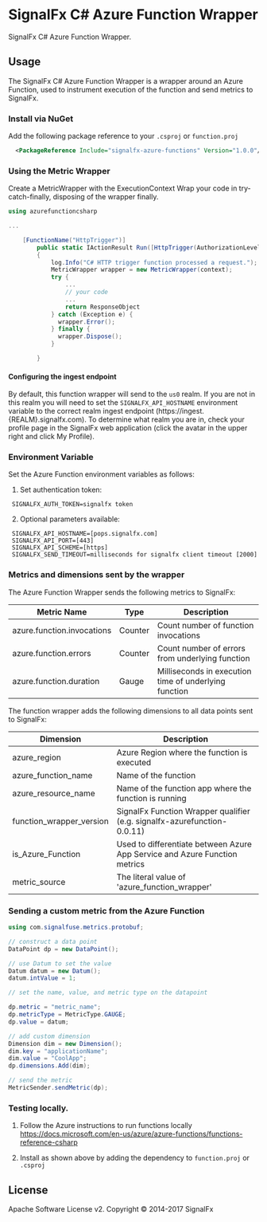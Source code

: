 # SignalFx C# Azure Function Wrapper

SignalFx C# Azure Function Wrapper.

## Usage

The SignalFx C# Azure Function Wrapper is a wrapper around an Azure Function, used to instrument execution of the function and send metrics to SignalFx.

### Install via NuGet
Add the following package reference to your `.csproj` or `function.proj`
```xml
  <PackageReference Include="signalfx-azure-functions" Version="1.0.0"/>
```


### Using the Metric Wrapper

Create a MetricWrapper with the ExecutionContext
Wrap your code in try-catch-finally, disposing of the wrapper finally.
```cs
using azurefunctioncsharp

...

    [FunctionName("HttpTrigger")]
		public static IActionResult Run([HttpTrigger(AuthorizationLevel.Function, "get", "post", Route = null)]HttpRequest req, TraceWriter log, ExecutionContext context)
        {
            log.Info("C# HTTP trigger function processed a request.");
            MetricWrapper wrapper = new MetricWrapper(context);
            try { 
                ...
                // your code
                ...
                return ResponseObject
            } catch (Exception e) {
              wrapper.Error();
            } finally {
              wrapper.Dispose();
            }

        }
```

#### Configuring the ingest endpoint

By default, this function wrapper will send to the `us0` realm. If you are
not in this realm you will need to set the `SIGNALFX_API_HOSTNAME` environment
variable to the correct realm ingest endpoint (https://ingest.{REALM}.signalfx.com).
To determine what realm you are in, check your profile page in the SignalFx
web application (click the avatar in the upper right and click My Profile).

### Environment Variable
Set the Azure Function environment variables as follows:

1) Set authentication token:
```
 SIGNALFX_AUTH_TOKEN=signalfx token
```
2) Optional parameters available:
```
 SIGNALFX_API_HOSTNAME=[pops.signalfx.com]
 SIGNALFX_API_PORT=[443]
 SIGNALFX_API_SCHEME=[https]
 SIGNALFX_SEND_TIMEOUT=milliseconds for signalfx client timeout [2000]
```

### Metrics and dimensions sent by the wrapper

The Azure Function Wrapper sends the following metrics to SignalFx:

| Metric Name  | Type | Description |
| ------------- | ------------- | ---|
| azure.function.invocations  | Counter  | Count number of function invocations|
| azure.function.errors  | Counter  | Count number of errors from underlying function|
| azure.function.duration  | Gauge  | Milliseconds in execution time of underlying function|

The function wrapper adds the following dimensions to all data points sent to SignalFx:

| Dimension | Description |
| ------------- | ---|
| azure_region  | Azure Region where the function is executed  |
| azure_function_name  | Name of the function |
| azure_resource_name  | Name of the function app where the function is running |
| function_wrapper_version  | SignalFx Function Wrapper qualifier (e.g. signalfx-azurefunction-0.0.11) |
| is_Azure_Function  | Used to differentiate between Azure App Service and Azure Function metrics |
| metric_source | The literal value of 'azure_function_wrapper' |

### Sending a custom metric from the Azure Function
```cs
using com.signalfuse.metrics.protobuf;

// construct a data point
DataPoint dp = new DataPoint();

// use Datum to set the value
Datum datum = new Datum();
datum.intValue = 1;

// set the name, value, and metric type on the datapoint

dp.metric = "metric_name";
dp.metricType = MetricType.GAUGE;
dp.value = datum;

// add custom dimension
Dimension dim = new Dimension();
dim.key = "applicationName";
dim.value = "CoolApp";
dp.dimensions.Add(dim);

// send the metric
MetricSender.sendMetric(dp);
```

### Testing locally.
1) Follow the Azure instructions to run functions locally https://docs.microsoft.com/en-us/azure/azure-functions/functions-reference-csharp

2) Install as shown above by adding the dependency to `function.proj` or `.csproj` 


## License

Apache Software License v2. Copyright © 2014-2017 SignalFx
